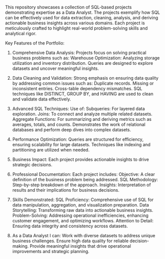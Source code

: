 This repository showcases a collection of SQL-based projects demonstrating expertise as a Data Analyst. The projects exemplify how SQL can be effectively used for data extraction, cleaning, analysis, and deriving actionable business insights across various domains. Each project is meticulously crafted to highlight real-world problem-solving skills and analytical rigor.

Key Features of the Portfolio:
1. Comprehensive Data Analysis:
Projects focus on solving practical business problems such as:
Warehouse Optimization: Analyzing storage utilization and inventory distribution.
Queries are designed to explore datasets and uncover meaningful insights.

2. Data Cleaning and Validation:
Strong emphasis on ensuring data quality by addressing common issues such as:
Duplicate records.
Missing or inconsistent entries.
Cross-table dependency mismatches.
SQL techniques like DISTINCT, GROUP BY, and HAVING are used to clean and validate data effectively.

3. Advanced SQL Techniques:
Use of:
Subqueries: For layered data exploration.
Joins: To connect and analyze multiple related datasets.
Aggregate Functions: For summarizing and deriving metrics such as averages, totals, and counts.
Demonstrates the work of relational databases and perform deep dives into complex datasets.

4. Performance Optimization:
Queries are structured for efficiency, ensuring scalability for large datasets.
Techniques like indexing and partitioning are utilized when needed.

5. Business Impact:
Each project provides actionable insights to drive strategic decisions.

6. Professional Documentation:
Each project includes:
Objective: A clear definition of the business problem being addressed.
SQL Methodology: Step-by-step breakdown of the approach.
Insights: Interpretation of results and their implications for business decisions.

7. Skills Demonstrated:
SQL Proficiency: Comprehensive use of SQL for data manipulation, aggregation, and visualization preparation.
Data Storytelling: Transforming raw data into actionable business insights.
Problem-Solving: Addressing operational inefficiencies, enhancing customer engagement, and optimizing workflows.
Attention to Detail: Ensuring data integrity and consistency across datasets.

8. As a Data Analyst I can:
Work with diverse datasets to address unique business challenges.
Ensure high data quality for reliable decision-making.
Provide meaningful insights that drive operational improvements and strategic planning.
